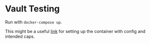 # Vault Testing

Run with `docker-compose up`.

This might be a useful [link](https://www.melvinvivas.com/secrets-management-using-docker-hashicorp-vault/) for setting up the container with config and intended caps.